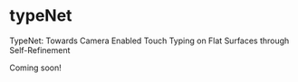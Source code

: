# typeNet
TypeNet: Towards Camera Enabled Touch Typing on Flat Surfaces through Self-Refinement

Coming soon!
